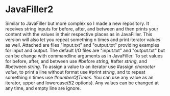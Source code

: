 # JavaFiller2
Similar to JavaFiller but more complex so I made a new repository. It receives string inputs for before, after, and between and then prints your content with the values in their respective places as in JavaFiller. This version will also let you repeat something n times and print iterator values as well.
Attached are files "input.txt" and "output.txt" providing examples for input and output. The default I/O files are "input.txt" and "output.txt" but can be change with commandline arguments as in JavaFiller. To set values for before, after, and between use #before _string_, #after _string_, and #between _string_. To assign a value to an iterator use #assign _character_ _value_, to print a line without format use #print _string_, and to repeat something n times use #_numberOfTimes<string>_. You can use any value as an iterator, upper and lowercase(52 options). Any values can be changed at any time, and empty line are ignore.

